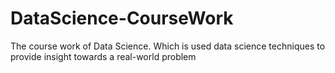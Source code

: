 # DataScience-CourseWork
The course work of Data Science. Which is used data science techniques to provide insight towards a real-world problem
